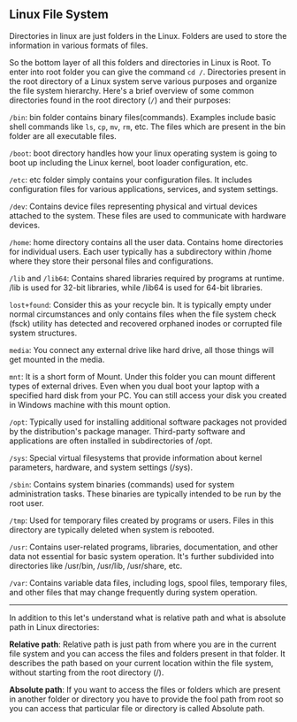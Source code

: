 ## Linux File System

Directories in linux are just folders in the Linux. Folders are used to store the information in various formats of files. 

So the bottom layer of all this folders and directories in Linux is Root. To enter into root folder you can give the command `cd /`. Directories present in the root directory of a Linux system serve various purposes and organize the file system hierarchy. Here's a brief overview of some common directories found in the root directory (`/`) and their purposes:

`/bin`: bin folder contains binary files(commands). Examples include basic shell commands like `ls`, `cp`, `mv`, `rm`, etc. The files which are present in the bin folder are all executable files.

`/boot`: boot directory handles how your linux operating system is going to boot up including the Linux kernel, boot loader configuration, etc.

`/etc`: etc folder simply contains your configuration files. It includes configuration files for various applications, services, and system settings.

`/dev`: Contains device files representing physical and virtual devices attached to the system. These files are used to communicate with hardware devices.

`/home`: home directory contains all the user data. Contains home directories for individual users. Each user typically has a subdirectory within /home where they store their personal files and configurations.

`/lib` and `/lib64`: Contains shared libraries required by programs at runtime. /lib is used for 32-bit libraries, while /lib64 is used for 64-bit libraries.

`lost+found`: Consider this as your recycle bin. It is typically empty under normal circumstances and only contains files when the file system check (fsck) utility has detected and recovered orphaned inodes or corrupted file system structures.

`media`: You connect any external drive like hard drive, all those things will get mounted in the media.

`mnt`: It is a short form of Mount. Under this folder you can mount different types of external drives. Even when you dual boot your laptop with a specified hard disk from your PC. You can still access your disk you created in Windows machine with this mount option.

`/opt`: Typically used for installing additional software packages not provided by the distribution's package manager. Third-party software and applications are often installed in subdirectories of /opt.

`/sys`: Special virtual filesystems that provide information about kernel parameters, hardware, and system settings (/sys).

`/sbin`: Contains system binaries (commands) used for system administration tasks. These binaries are typically intended to be run by the root user.

`/tmp`: Used for temporary files created by programs or users. Files in this directory are typically deleted when system is rebooted.

`/usr`: Contains user-related programs, libraries, documentation, and other data not essential for basic system operation. It's further subdivided into directories like /usr/bin, /usr/lib, /usr/share, etc.

`/var`: Contains variable data files, including logs, spool files, temporary files, and other files that may change frequently during system operation. 

---

In addition to this let's understand what is relative path and what is absolute path in Linux directories:

**Relative path**: Relative path is just path from where you are in the current file system and you can access the files and folders present in that folder. It describes the path based on your current location within the file system, without starting from the root directory (/).

**Absolute path**: If you want to access the files or folders which are present in another folder or directory you have to provide the fool path from root so you can access that particular file or directory is called Absolute path. 

